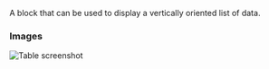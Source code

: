 A block that can be used to display a vertically oriented list of data.

### Images

![Table screenshot](https://gitlab.com/appsemble/appsemble/-/raw/0.34.21/config/assets/list.png)
